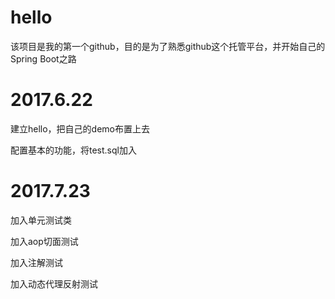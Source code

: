# hello
该项目是我的第一个github，目的是为了熟悉github这个托管平台，并开始自己的Spring Boot之路

# 2017.6.22
建立hello，把自己的demo布置上去

配置基本的功能，将test.sql加入

# 2017.7.23
加入单元测试类

加入aop切面测试

加入注解测试

加入动态代理反射测试